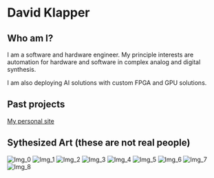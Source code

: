 # David Klapper

## Who am I?
I am a software and hardware engineer. My principle interests are automation for hardware and software in complex analog and digital synthesis.

I am also deploying AI solutions with custom FPGA and GPU solutions.

## Past projects
[My personal site](https://github.com/davidklapper/davidklapper.github.io.git)

## Sythesized Art (these are not real people)
![Img_0](resources/img_0.PNG) ![Img_1](resources/img_1.PNG)
![Img_2](resources/img_2.PNG) ![Img_3](resources/img_3.PNG)
![Img_4](resources/img_4.PNG) ![Img_5](resources/img_5.PNG)
![Img_6](resources/img_6.PNG) ![Img_7](resources/img_7.PNG)
![Img_8](resources/img_8.PNG)
